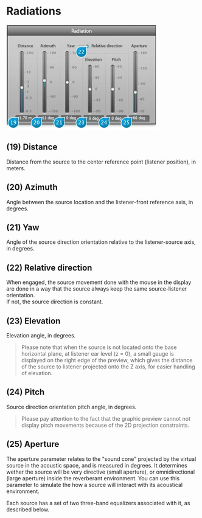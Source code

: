 # Radiations

![](../include/spat_06.jpg)

## (19) Distance
Distance from the source to the center reference point (listener position), in meters.


## (20) Azimuth
Angle between the source location and the listener-front reference axis, in degrees.


## (21) Yaw
Angle of the source direction orientation relative to the listener-source axis, in degrees.


## (22) Relative direction
When engaged, the source movement done with the mouse in the display are done in a way that the source
always keep the same source-listener orientation.  
If not, the source direction is constant.

## (23) Elevation
Elevation angle, in degrees.

> Please note that when the source is not located onto the base horizontal plane, at listener ear level (z = 0), a small gauge is
displayed on the right edge of the preview, which gives the distance of the source to listener projected onto the Z axis, for easier
handling of elevation.

## (24) Pitch
Source direction orientation pitch angle, in degrees.
> Please pay attention to the fact that the graphic preview cannot not display pitch movements because of the 2D projection constraints.

## (25) Aperture
The aperture parameter relates to the "sound cone" projected by the virtual source in the acoustic space, and is measured in
degrees. It determines wether the source will be very directive (small aperture), or omnidirectional (large aperture) inside the
reverberant environment. You can use this parameter to simulate the how a source will interact with its acoustical environment.

Each source has a set of two three-band equalizers associated with it, as described below.
